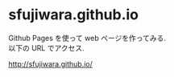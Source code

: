# sfujiwara.github.io

Github Pages を使って web ページを作ってみる.  
以下の URL でアクセス.

http://sfujiwara.github.io/
